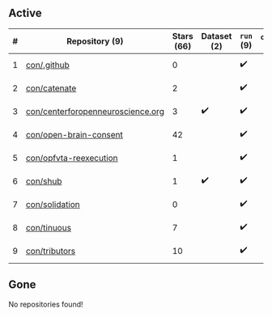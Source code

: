 ## Active
| # | Repository (9) | Stars (66) | Dataset (2) | `run` (9) | `containers-run` | Last Modified |
| --- | --- | --- | --- | --- | --- | --- |
| 1 | [con/.github](https://github.com/con/.github) | 0 |  | :heavy_check_mark: |  | 2023-09-20 00:52:18+00:00 |
| 2 | [con/catenate](https://github.com/con/catenate) | 2 |  | :heavy_check_mark: |  | 2024-02-14 13:55:55+00:00 |
| 3 | [con/centerforopenneuroscience.org](https://github.com/con/centerforopenneuroscience.org) | 3 | :heavy_check_mark: | :heavy_check_mark: |  | 2023-02-14 18:08:34+00:00 |
| 4 | [con/open-brain-consent](https://github.com/con/open-brain-consent) | 42 |  | :heavy_check_mark: |  | 2023-03-14 01:51:26+00:00 |
| 5 | [con/opfvta-reexecution](https://github.com/con/opfvta-reexecution) | 1 |  | :heavy_check_mark: |  | 2024-01-24 15:32:16+00:00 |
| 6 | [con/shub](https://github.com/con/shub) | 1 | :heavy_check_mark: | :heavy_check_mark: |  | 2023-10-19 16:30:00+00:00 |
| 7 | [con/solidation](https://github.com/con/solidation) | 0 |  | :heavy_check_mark: |  | 2023-12-11 12:59:50+00:00 |
| 8 | [con/tinuous](https://github.com/con/tinuous) | 7 |  | :heavy_check_mark: |  | 2024-02-17 00:32:16+00:00 |
| 9 | [con/tributors](https://github.com/con/tributors) | 10 |  | :heavy_check_mark: |  | 2023-06-21 19:14:18+00:00 |

## Gone
No repositories found!
